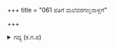 +++
title = "061 ಪತಿಗೆ ಮಲೆವರಗಣ್ಡನಾಳ್ದಗೆ"

+++

<details><summary>ಗದ್ಯ (ಕ.ಗ.ಪ) </summary>

61. 'ಒಡೆಯನನ್ನು ಪ್ರತಿಭಟಿಸುವವರಿಗೆ ಗಂಡಾಂತರ, ಸ್ವಾಮಿಗೆ ಹಿತಕಾರಿ, ಕೌರವ ಕುಲಕ್ಕೆ ಕಣ್ಣು, ಅವರ ಸ್ಥಿತಿಗತಿಗಳಿಗೆ ಕರ್ಣನೇ ಕಾರಣ ಎಂಬುದು ಜಗತ್ತಿನಲ್ಲಿ ಪ್ರಸಿದ್ಧವಾದ ಮಾತುಗಳು. ಅಂತಹ ನೀನು ಒಡೆಯನ ಸಹೋದರನ ಸಾವನ್ನು ನೋಡುತ್ತಾ ನಿಂತಿದ್ದರೆ, ಅಪಕೀರ್ತಿಯ ಮೊಳಕೆಗಳು ಹೊರ ಹೊಮ್ಮುವುದಿಲ್ಲವೇ ಕರ್ಣ ಕೇಳು' ಎಂದು ಭೀಮನು ಕರ್ಣನನ್ನು ಕೆಣಕಿದನು.
</details>

